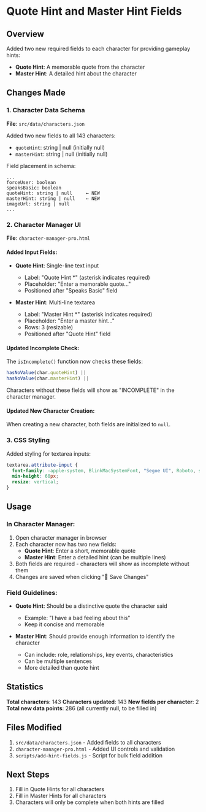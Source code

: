 # Quote Hint and Master Hint Fields

## Overview

Added two new required fields to each character for providing gameplay hints:

- **Quote Hint**: A memorable quote from the character
- **Master Hint**: A detailed hint about the character

## Changes Made

### 1. Character Data Schema

**File**: `src/data/characters.json`

Added two new fields to all 143 characters:

- `quoteHint`: string | null (initially null)
- `masterHint`: string | null (initially null)

Field placement in schema:

```
...
forceUser: boolean
speaksBasic: boolean
quoteHint: string | null     ← NEW
masterHint: string | null    ← NEW
imageUrl: string | null
...
```

### 2. Character Manager UI

**File**: `character-manager-pro.html`

#### Added Input Fields:

- **Quote Hint**: Single-line text input

  - Label: "Quote Hint \*" (asterisk indicates required)
  - Placeholder: "Enter a memorable quote..."
  - Positioned after "Speaks Basic" field

- **Master Hint**: Multi-line textarea
  - Label: "Master Hint \*" (asterisk indicates required)
  - Placeholder: "Enter a master hint..."
  - Rows: 3 (resizable)
  - Positioned after "Quote Hint" field

#### Updated Incomplete Check:

The `isIncomplete()` function now checks these fields:

```javascript
hasNoValue(char.quoteHint) ||
hasNoValue(char.masterHint) ||
```

Characters without these fields will show as "INCOMPLETE" in the character manager.

#### Updated New Character Creation:

When creating a new character, both fields are initialized to `null`.

### 3. CSS Styling

Added styling for textarea inputs:

```css
textarea.attribute-input {
  font-family: -apple-system, BlinkMacSystemFont, "Segoe UI", Roboto, sans-serif;
  min-height: 60px;
  resize: vertical;
}
```

## Usage

### In Character Manager:

1. Open character manager in browser
2. Each character now has two new fields:
   - **Quote Hint**: Enter a short, memorable quote
   - **Master Hint**: Enter a detailed hint (can be multiple lines)
3. Both fields are required - characters will show as incomplete without them
4. Changes are saved when clicking "💾 Save Changes"

### Field Guidelines:

- **Quote Hint**: Should be a distinctive quote the character said

  - Example: "I have a bad feeling about this"
  - Keep it concise and memorable

- **Master Hint**: Should provide enough information to identify the character
  - Can include: role, relationships, key events, characteristics
  - Can be multiple sentences
  - More detailed than quote hint

## Statistics

**Total characters**: 143
**Characters updated**: 143
**New fields per character**: 2
**Total new data points**: 286 (all currently null, to be filled in)

## Files Modified

1. `src/data/characters.json` - Added fields to all characters
2. `character-manager-pro.html` - Added UI controls and validation
3. `scripts/add-hint-fields.js` - Script for bulk field addition

## Next Steps

1. Fill in Quote Hints for all characters
2. Fill in Master Hints for all characters
3. Characters will only be complete when both hints are filled
